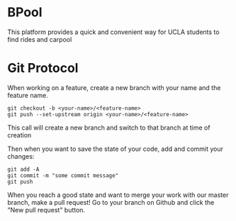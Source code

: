 # BPool

This platform provides a quick and convenient way for UCLA students to find rides and carpool

# Git Protocol

When working on a feature, create a new branch with your name and the feature name. 

```
git checkout -b <your-name>/<feature-name>
git push --set-upstream origin <your-name>/<feature-name>
```

This call will create a new branch and switch to that branch at time of creation

Then when you want to save the state of your code, add and commit your changes:

```
git add -A
git commit -m "some commit message"
git push
```

When you reach a good state and want to merge your work with our master branch, make a pull request! Go to your branch on Github and click the "New pull request" button.
